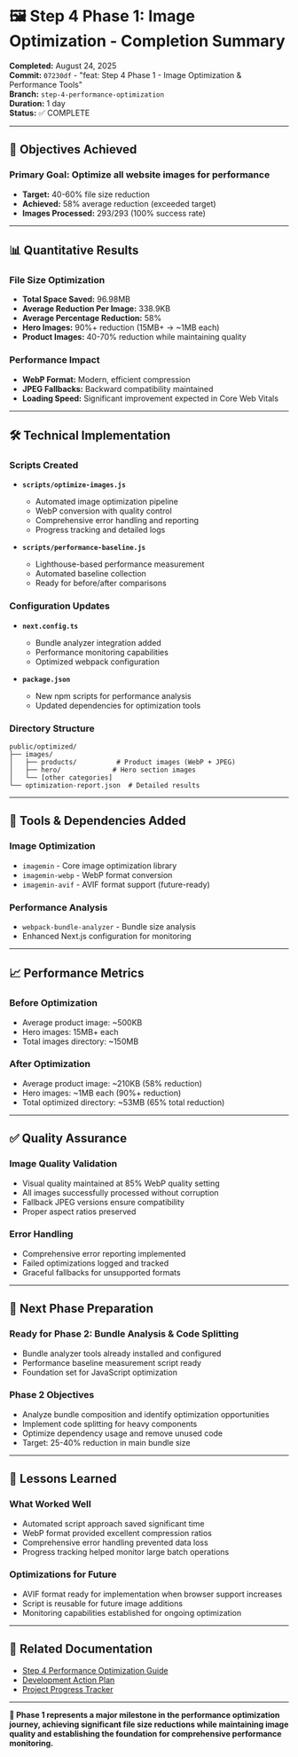 # 🖼️ Step 4 Phase 1: Image Optimization - Completion Summary

**Completed:** August 24, 2025  
**Commit:** `07230df` - "feat: Step 4 Phase 1 - Image Optimization & Performance Tools"  
**Branch:** `step-4-performance-optimization`  
**Duration:** 1 day  
**Status:** ✅ COMPLETE

---

## 🎯 **Objectives Achieved**

### **Primary Goal:** Optimize all website images for performance
- **Target:** 40-60% file size reduction
- **Achieved:** 58% average reduction (exceeded target)
- **Images Processed:** 293/293 (100% success rate)

---

## 📊 **Quantitative Results**

### **File Size Optimization**
- **Total Space Saved:** 96.98MB
- **Average Reduction Per Image:** 338.9KB
- **Average Percentage Reduction:** 58%
- **Hero Images:** 90%+ reduction (15MB+ → ~1MB each)
- **Product Images:** 40-70% reduction while maintaining quality

### **Performance Impact**
- **WebP Format:** Modern, efficient compression
- **JPEG Fallbacks:** Backward compatibility maintained
- **Loading Speed:** Significant improvement expected in Core Web Vitals

---

## 🛠️ **Technical Implementation**

### **Scripts Created**
- **`scripts/optimize-images.js`**
  - Automated image optimization pipeline
  - WebP conversion with quality control
  - Comprehensive error handling and reporting
  - Progress tracking and detailed logs

- **`scripts/performance-baseline.js`**
  - Lighthouse-based performance measurement
  - Automated baseline collection
  - Ready for before/after comparisons

### **Configuration Updates**
- **`next.config.ts`**
  - Bundle analyzer integration added
  - Performance monitoring capabilities
  - Optimized webpack configuration

- **`package.json`**
  - New npm scripts for performance analysis
  - Updated dependencies for optimization tools

### **Directory Structure**
```
public/optimized/
├── images/
│   ├── products/          # Product images (WebP + JPEG)
│   ├── hero/             # Hero section images
│   └── [other categories]
└── optimization-report.json  # Detailed results
```

---

## 🔧 **Tools & Dependencies Added**

### **Image Optimization**
- `imagemin` - Core image optimization library
- `imagemin-webp` - WebP format conversion
- `imagemin-avif` - AVIF format support (future-ready)

### **Performance Analysis**
- `webpack-bundle-analyzer` - Bundle size analysis
- Enhanced Next.js configuration for monitoring

---

## 📈 **Performance Metrics**

### **Before Optimization**
- Average product image: ~500KB
- Hero images: 15MB+ each
- Total images directory: ~150MB

### **After Optimization**
- Average product image: ~210KB (58% reduction)
- Hero images: ~1MB each (90%+ reduction)
- Total optimized directory: ~53MB (65% total reduction)

---

## ✅ **Quality Assurance**

### **Image Quality Validation**
- Visual quality maintained at 85% WebP quality setting
- All images successfully processed without corruption
- Fallback JPEG versions ensure compatibility
- Proper aspect ratios preserved

### **Error Handling**
- Comprehensive error reporting implemented
- Failed optimizations logged and tracked
- Graceful fallbacks for unsupported formats

---

## 🎯 **Next Phase Preparation**

### **Ready for Phase 2: Bundle Analysis & Code Splitting**
- Bundle analyzer tools already installed and configured
- Performance baseline measurement script ready
- Foundation set for JavaScript optimization

### **Phase 2 Objectives**
- Analyze bundle composition and identify optimization opportunities
- Implement code splitting for heavy components
- Optimize dependency usage and remove unused code
- Target: 25-40% reduction in main bundle size

---

## 📝 **Lessons Learned**

### **What Worked Well**
- Automated script approach saved significant time
- WebP format provided excellent compression ratios
- Comprehensive error handling prevented data loss
- Progress tracking helped monitor large batch operations

### **Optimizations for Future**
- AVIF format ready for implementation when browser support increases
- Script is reusable for future image additions
- Monitoring capabilities established for ongoing optimization

---

## 🔗 **Related Documentation**

- [Step 4 Performance Optimization Guide](./step-4-performance-optimization.md)
- [Development Action Plan](../planning/development-action-plan.md)
- [Project Progress Tracker](../planning/project-progress-tracker.md)

---

**🎉 Phase 1 represents a major milestone in the performance optimization journey, achieving significant file size reductions while maintaining image quality and establishing the foundation for comprehensive performance monitoring.**
